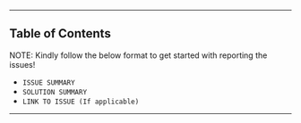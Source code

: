 --------------------------------------

## Table of Contents

NOTE: Kindly follow the below format to get started with reporting the issues!
- `ISSUE SUMMARY`
- `SOLUTION SUMMARY`
- `LINK TO ISSUE (If applicable)`
--------------------------------------
